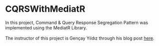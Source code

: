 # CQRSWithMediatR
In this project, Command & Query Response Segregation Pattern was implemented using the MediatR Library.<br>
<br>
The instructor of this project is Gençay Yıldız through his blog post [here](https://www.gencayyildiz.com/blog/cqrs-pattern-nedir-mediatr-kutuphanesi-ile-nasil-uygulanir/).
